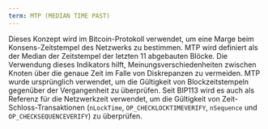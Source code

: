 ```yaml
---
term: MTP (MEDIAN TIME PAST)
---
```


Dieses Konzept wird im Bitcoin-Protokoll verwendet, um eine Marge beim Konsens-Zeitstempel des Netzwerks zu bestimmen. MTP wird definiert als der Median der Zeitstempel der letzten 11 abgebauten Blöcke. Die Verwendung dieses Indikators hilft, Meinungsverschiedenheiten zwischen Knoten über die genaue Zeit im Falle von Diskrepanzen zu vermeiden. MTP wurde ursprünglich verwendet, um die Gültigkeit von Blockzeitstempeln gegenüber der Vergangenheit zu überprüfen. Seit BIP113 wird es auch als Referenz für die Netzwerkzeit verwendet, um die Gültigkeit von Zeit-Schloss-Transaktionen (`nLockTime`, `OP_CHECKLOCKTIMEVERIFY`, `nSequence` und `OP_CHECKSEQUENCEVERIFY`) zu überprüfen.